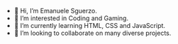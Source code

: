 - 👋 Hi, I’m Emanuele Sguerzo.
- 👀 I’m interested in Coding and Gaming.
- 🌱 I’m currently learning HTML, CSS and JavaScript.
- 💞️ I’m looking to collaborate on many diverse projects.


<!---
SoldirVhale/SoldirVhale is a ✨ special ✨ repository because its `README.md` (this file) appears on your GitHub profile.
You can click the Preview link to take a look at your changes.
--->

